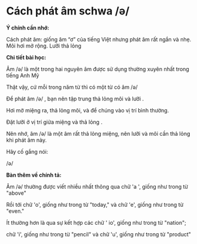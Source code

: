 # Cách phát âm schwa /ə/

**Ý chính cần nhớ:**&#x20;

Cách phát âm: giống âm “ơ” của tiếng Việt nhưng phát âm rất ngắn và nhẹ. Môi hơi mở rộng. Lưỡi thả lỏng

**Chi tiết bài học:**

Âm /ə/ là một trong hai nguyên âm được sử dụng thường xuyên nhất trong tiếng Anh Mỹ

Thật vậy, cứ mỗi trong năm từ thì có một từ có âm /ə/

Để phát âm /ə/ , bạn nên tập trung thả lỏng môi và lưỡi .

Hơi mở miệng ra, thả lỏng môi, và để chúng vào vị trí bình thường.

Đặt lưỡi ở vị trí giửa miệng và thả lỏng .

Nên nhớ, âm /ə/ là một âm rất thả lỏng miệng, nên lưỡi và môi cần thả lỏng khi phát âm này.

Hãy cố gắng nói:

/ə/

**Bàn thêm về chính tả:**

Âm /ə/ thường được viết nhiều nhất thông qua chữ 'a ', giống như trong từ "above"

Rồi tới chữ 'o', giống như trong từ "today," và chữ 'e', giống như trong từ "even."

Ít thường hơn là qua sự kết hợp các chữ ' io', giống như trong từ "nation";

chữ 'i', giống như trong từ "pencil" và chữ 'u', giống như trong từ "product"
